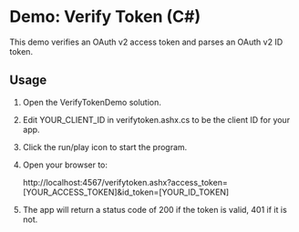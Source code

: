 # Demo: Verify Token (C#) #

This demo verifies an OAuth v2 access token and parses an OAuth v2 ID token.

## Usage ##
1. Open the VerifyTokenDemo solution.
2. Edit YOUR_CLIENT_ID in verifytoken.ashx.cs to be the client ID for your app.
3. Click the run/play icon to start the program.
4. Open your browser to: 

    http://localhost:4567/verifytoken.ashx?access_token=[YOUR_ACCESS_TOKEN]&id_token=[YOUR_ID_TOKEN]
5. The app will return a status code of 200 if the token is valid, 401 if it 
is not.
